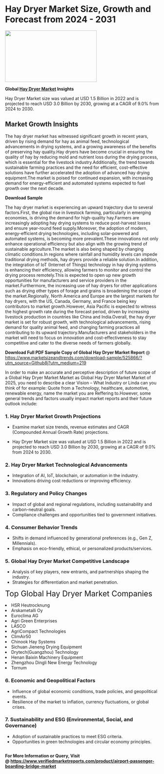 <H1>Hay Dryer Market Size, Growth and Forecast from 2024 - 2031</H1><img class="aligncenter size-medium wp-image-584254" src="https://thirdeyenews.in/wp-content/uploads/2024/09/Global-Market-Research-300x168.jpeg" alt="" width="300" height="168" /><p><strong>Global&nbsp;<a href="https://www.marketsizeandtrends.com/download-sample/525866/?utm_source=Github8j?utm_medium=219">Hay Dryer Market</a> Insights</strong></p><p>Hay Dryer Market size was valued at USD 1.5 Billion in 2022 and is projected to reach USD 3.0 Billion by 2030, growing at a CAGR of 9.0% from 2024 to 2030.</p><p><h2>Market Growth Insights</h2> <p>The hay dryer market has witnessed significant growth in recent years, driven by rising demand for hay as animal feed, technological advancements in drying systems, and a growing awareness of the benefits of preserving hay quality.Hay dryers have become crucial in ensuring the quality of hay by reducing mold and nutrient loss during the drying process, which is essential for the livestock industry.Additionally, the trend towards sustainable farming practices and the need for efficient, cost-effective solutions have further accelerated the adoption of advanced hay drying equipment.The market is poised for continued expansion, with increasing demand for energy-efficient and automated systems expected to fuel growth over the next decade.</p> <p><strong>Download Sample</strong></p> <p>The hay dryer market is experiencing an upward trajectory due to several factors.First, the global rise in livestock farming, particularly in emerging economies, is driving the demand for high-quality hay.Farmers are increasingly adopting hay drying systems to reduce post-harvest losses and ensure year-round feed supply.Moreover, the adoption of modern, energy-efficient drying technologies, including solar-powered and automated systems, is becoming more prevalent.These innovations not only enhance operational efficiency but also align with the growing trend of sustainable agriculture.The market is also being shaped by changing climatic conditions.In regions where rainfall and humidity levels can impede traditional drying methods, hay dryers provide a reliable solution.In addition, the integration of IoT (Internet of Things) technology in hay drying systems is enhancing their efficiency, allowing farmers to monitor and control the drying process remotely.This is expected to open up new growth opportunities for manufacturers and service providers in the market.Furthermore, the increasing use of hay dryers for other applications such as drying other types of forage and grains is broadening the scope of the market.Regionally, North America and Europe are the largest markets for hay dryers, with the US, Canada, Germany, and France being key contributors to market growth.However, Asia Pacific is expected to witness the highest growth rate during the forecast period, driven by increasing livestock production in countries like China and India.Overall, the hay dryer market is set for robust growth, with technological advancements, rising demand for quality animal feed, and changing farming practices all contributing to its upward trajectory.Manufacturers and stakeholders in the market will need to focus on innovation and cost-effectiveness to stay competitive and cater to the diverse needs of farmers globally.</p> <p><span class=""><strong>Download Full PDF Sample Copy of Global Hay Dryer Market Report</strong> @ <a href="https://www.marketsizeandtrends.com/download-sample/525866/?utm_source=Github8j?utm_medium=219" target="_blank">https://www.marketsizeandtrends.com/download-sample/525866/?utm_source=Github8j?utm_medium=219</a></span></p><p>In order to make an accurate and perceptive description of future scope of a Global&nbsp;Hay Dryer Market Market as Global&nbsp;Hay Dryer Market Market of 2025, you need to describe a clear Vision &ndash; What Industry or Linda can you think of for example: Quote from a Technology, healthcare, automotive, renewable energy, name the market you are Reffering to.However, some general trends and factors usually impact market reports and their future outlook include:</p><h3>1.&nbsp;<strong>Hay Dryer Market Growth Projections</strong></h3><ul><li>Examine market size trends, revenue estimates and CAGR (Compounded Annual Growth Rate) projections.</li><li><p>Hay Dryer Market size was valued at USD 1.5 Billion in 2022 and is projected to reach USD 3.0 Billion by 2030, growing at a CAGR of 9.0% from 2024 to 2030.</p></li></ul><h3>2.&nbsp;<strong>Hay Dryer Market Technological Advancements</strong></h3><ul><li>Integration of AI, IoT, blockchain, or automation in the industry.</li><li>Innovations driving cost reductions or improving efficiency.</li></ul><h3>3.&nbsp;<strong>Regulatory and Policy Changes</strong></h3><ul><li>Impact of global and regional regulations, including sustainability and carbon-neutral goals.</li><li>Compliance challenges and opportunities tied to government initiatives.</li></ul><h3>4.&nbsp;<strong>Consumer Behavior Trends</strong></h3><ul><li>Shifts in demand influenced by generational preferences (e.g., Gen Z, Millennials).</li><li>Emphasis on eco-friendly, ethical, or personalized products/services.</li></ul><h3>5.&nbsp;<strong>Global Hay Dryer Market Competitive Landscape</strong></h3><ul><li>Analysis of key players, new entrants, and partnerships shaping the industry.</li><li>Strategies for differentiation and market penetration.</li></ul><p data-pm-slice="1 1 []"><span style="color: inherit; font-family: inherit; font-size: 25px;">Top Global Hay Dryer Market Companies</span></p><div class="" data-test-id=""><p><li>HSR Heutrocknung</li><li> Arskametalli Oy</li><li> Euroclima AG</li><li> Agri Green Enterprises</li><li> LASCO</li><li> AgriCompact Technologies</li><li> ClimAir50</li><li> Chinook Hay Systems</li><li> Sichuan Jieneng Drying Equipment</li><li> Drytech(Guangzhou) Technology</li><li> Henan Baixin Machinery Equipment</li><li> Zhengzhou Dingli New Energy Technology</li><li> Tornum</li></p></div><h3>6.&nbsp;<strong>Economic and Geopolitical Factors</strong></h3><ul><li>Influence of global economic conditions, trade policies, and geopolitical events.</li><li>Resilience of the market to inflation, currency fluctuations, or global crises.</li></ul><h3>7.&nbsp;<strong>Sustainability and ESG (Environmental, Social, and Governance)</strong></h3><ul><li>Adoption of sustainable practices to meet ESG criteria.</li><li>Opportunities in green technologies and circular economy principles.</li></ul><h2><strong style="font-size: 14px;">For More Information or Query, Visit @&nbsp;</strong><a style="background-color: #ffffff; font-size: 14px;" href="https://www.marketsizeandtrends.com/report/hay-dryer-market/" target="_blank">https://www.verifiedmarketreports.com/product/airport-passenger-boarding-bridge-market</a></h2>